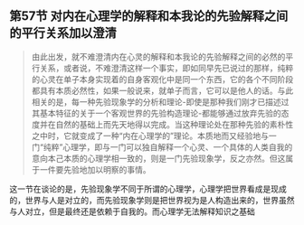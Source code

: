 <h2>第57节 对内在心理学的解释和本我论的先验解释之间的平行关系加以澄清</h2><blockquote data-pid="redhoxQm">由此出发，就不难澄清内在心灵的解释和本我论的先验解释之间的必然的平行关系，或者说，不难澄清这样一个事实，即如同早先已说过的那样，纯粹的心灵在单子本身实现着的自身客观化中是同一个东西，它的各个不同阶段都具有本质必然性，如果一般说来，就单子而言，它可以是他人的话。与此相关的是，每一种先验现象学的分析和理论-即使是那种我们刚才已描述过其基本特征的关于一个客观世界的先验构造理论-都能够通过放弃先验的态度并在自然的基础上而先天地得以完成。当这种理论处在那种先验的素朴性之中时，它就变成了一种“内在心理学的”理论。本质地而又经验地与一门“纯粹”心理学，即与一门可以独自解释一个心灵、一个具体的人类自我的意向本己本质的心理学相一致的，则是一门先验现象学，反之亦然。但这属于一件要先验地加以明察的事情。</blockquote><p data-pid="-6zfRVMd">这一节在谈论的是，先验现象学不同于所谓的心理学，心理学把世界看成是现成的，世界与人是对立的，而先验现象学则是把世界视为是人构造出来的，世界虽然与人对立，但是最终还是依赖于自我的。而心理学无法解释知识之基础</p>